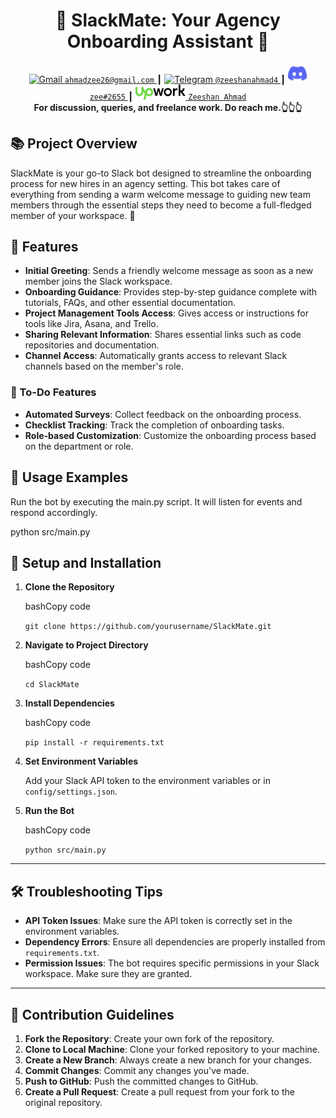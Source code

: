 <h1 align="center">🌟 SlackMate: Your Agency Onboarding Assistant 🌟</h1>

<div align="center">
  <a href="https://mail.google.com/mail/u/?authuser=ahmadzee26@gmail.com">
    <img alt="Gmail" width="30px" src="https://edent.github.io/SuperTinyIcons/images/svg/gmail.svg" />
    <code>ahmadzee26@gmail.com</code>
  </a>
  <span> ┃ </span>
  
  <a href="https://t.me/zeeshanahmad4">
    <img alt="Telegram" width="30px" src="https://edent.github.io/SuperTinyIcons/images/svg/telegram.svg" />
    <code>@zeeshanahmad4</code>
  </a>
  <span> ┃ </span>
  
  <a href="https://discord.com">
    <img alt="Discord" width="30px" src="https://github.com/Zeeshanahmad4/RealEstateMate-WhatsApp-Group-Management-Bot/blob/main/discord-icon-svgrepo-com.svg" />
    <code>zee#2655</code>
  </a>
  <span> ┃ </span>
  
  <a href="https://www.upwork.com/freelancers/zeeshanahmad291">
    <img alt="Upwork" width="80px" src="https://github.com/Zeeshanahmad4/Zeeshanahmad4/blob/main/upwork.svg" />
    <code>Zeeshan Ahmad</code>
  </a>
  
  <br />
  <strong>For discussion, queries, and freelance work. Do reach me.👆👆👆</strong>
</div>


## 📚 Project Overview

SlackMate is your go-to Slack bot designed to streamline the onboarding process for new hires in an agency setting. This bot takes care of everything from sending a warm welcome message to guiding new team members through the essential steps they need to become a full-fledged member of your workspace. 🎉

## 🚀 Features

- **Initial Greeting**: Sends a friendly welcome message as soon as a new member joins the Slack workspace.
- **Onboarding Guidance**: Provides step-by-step guidance complete with tutorials, FAQs, and other essential documentation.
- **Project Management Tools Access**: Gives access or instructions for tools like Jira, Asana, and Trello.
- **Sharing Relevant Information**: Shares essential links such as code repositories and documentation.
- **Channel Access**: Automatically grants access to relevant Slack channels based on the member's role.

### 🌟 To-Do Features

- **Automated Surveys**: Collect feedback on the onboarding process.
- **Checklist Tracking**: Track the completion of onboarding tasks.
- **Role-based Customization**: Customize the onboarding process based on the department or role.


## 🎯 Usage Examples
Run the bot by executing the main.py script. It will listen for events and respond accordingly.

python src/main.py


## 🔧 Setup and Installation

1. **Clone the Repository**
    
    bashCopy code
    
    `git clone https://github.com/yourusername/SlackMate.git` 
    
2. **Navigate to Project Directory**
    
    bashCopy code
    
    `cd SlackMate` 
    
3. **Install Dependencies**
    
    bashCopy code
    
    `pip install -r requirements.txt` 
    
4. **Set Environment Variables**
    
    Add your Slack API token to the environment variables or in `config/settings.json`.
    
5. **Run the Bot**
    
    bashCopy code
    
    `python src/main.py` 
    

---

## 🛠 Troubleshooting Tips

- **API Token Issues**: Make sure the API token is correctly set in the environment variables.
- **Dependency Errors**: Ensure all dependencies are properly installed from `requirements.txt`.
- **Permission Issues**: The bot requires specific permissions in your Slack workspace. Make sure they are granted.

---

## 🤝 Contribution Guidelines

1. **Fork the Repository**: Create your own fork of the repository.
2. **Clone to Local Machine**: Clone your forked repository to your machine.
3. **Create a New Branch**: Always create a new branch for your changes.
4. **Commit Changes**: Commit any changes you've made.
5. **Push to GitHub**: Push the committed changes to GitHub.
6. **Create a Pull Request**: Create a pull request from your fork to the original repository.

